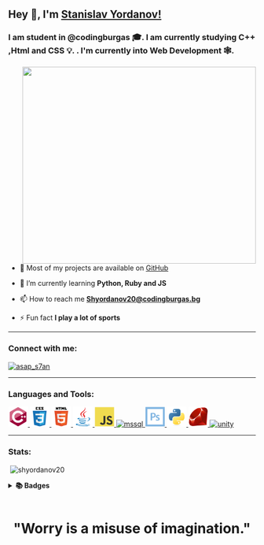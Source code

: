 ## Hey 👋, I'm [Stanislav Yordanov!](https://github.com/SHYordanov20)
<h3>I am student in @codingburgas 🎓. I am currently studying C++ ,Html and CSS 💡. . I'm currently into Web Development 🕸️.</h3>

<img align="right" height="400" width="475" alt="" src="https://media0.giphy.com/media/Sr9PmKyyzqK0Qx21oc/giphy.gif" />

<p align="left"> <a href="https://twitter.com/" target="blank"><img src="https://img.shields.io/twitter/follow/?logo=twitter&style=for-the-badge" alt="" /></a> </p>

- 👯 Most of my projects are available on [GitHub](https://github.com/SHYordanov20?tab=repositories)

- 🌱 I’m currently learning **Python, Ruby and JS**

- 📫 How to reach me **Shyordanov20@codingburgas.bg**

- ⚡ Fun fact **I play a lot of sports**

<hr>
<h3 align="left">Connect with me:</h3>
<p align="left">
<a href="https://instagram.com/asap_s7an" target="blank"><img align="center" src="https://raw.githubusercontent.com/rahuldkjain/github-profile-readme-generator/master/src/images/icons/Social/instagram.svg" alt="asap_s7an" height="30" width="40" /></a>
</p>

<hr>

<h3 align="left">Languages and Tools:</h3>
<p align="left"> <a href="https://www.w3schools.com/cpp/" target="_blank"> <img src="https://raw.githubusercontent.com/devicons/devicon/master/icons/cplusplus/cplusplus-original.svg" alt="cplusplus" width="40" height="40"/> </a> <a href="https://www.w3schools.com/css/" target="_blank"> <img src="https://raw.githubusercontent.com/devicons/devicon/master/icons/css3/css3-original-wordmark.svg" alt="css3" width="40" height="40"/> </a> <a href="https://www.w3.org/html/" target="_blank"> <img src="https://raw.githubusercontent.com/devicons/devicon/master/icons/html5/html5-original-wordmark.svg" alt="html5" width="40" height="40"/> </a> <a href="https://www.java.com" target="_blank"> <img src="https://raw.githubusercontent.com/devicons/devicon/master/icons/java/java-original.svg" alt="java" width="40" height="40"/> </a> <a href="https://developer.mozilla.org/en-US/docs/Web/JavaScript" target="_blank"> <img src="https://raw.githubusercontent.com/devicons/devicon/master/icons/javascript/javascript-original.svg" alt="javascript" width="40" height="40"/> </a> <a href="https://www.microsoft.com/en-us/sql-server" target="_blank"> <img src="https://www.svgrepo.com/show/303229/microsoft-sql-server-logo.svg" alt="mssql" width="40" height="40"/> </a> <a href="https://www.photoshop.com/en" target="_blank"> <img src="https://raw.githubusercontent.com/devicons/devicon/master/icons/photoshop/photoshop-line.svg" alt="photoshop" width="40" height="40"/> </a> <a href="https://www.python.org" target="_blank"> <img src="https://raw.githubusercontent.com/devicons/devicon/master/icons/python/python-original.svg" alt="python" width="40" height="40"/> </a> <a href="https://www.ruby-lang.org/en/" target="_blank"> <img src="https://raw.githubusercontent.com/devicons/devicon/master/icons/ruby/ruby-original.svg" alt="ruby" width="40" height="40"/> </a> <a href="https://unity.com/" target="_blank"> <img src="https://www.vectorlogo.zone/logos/unity3d/unity3d-icon.svg" alt="unity" width="40" height="40"/> </a> </p>
<hr>
<h3 align="left">Stats:</h3>

<p>&nbsp;<img align="center" src="https://github-readme-stats.vercel.app/api?username=shyordanov20&show_icons=true&locale=en" alt="shyordanov20" /></p>

<details style = "display: inline;">
  <summary><b>📚 Badges</b></summary>
  

 <a href ="https://www.credly.com/earner/earned/badge/b25fd806-cdc5-4296-a6ff-3e651e00ec07"><img align="left" alt="Word Office 2016" width="200px" src="https://images.credly.com/images/7cd0e3ab-f934-4a49-9c30-d1e50fc58195/MTA-Introduction_to_Programming_Using_HTML_and_CSS.png" ></a>
</details>
<br>

<div align="center">

# "Worry is a misuse of imagination."
  
</div>
